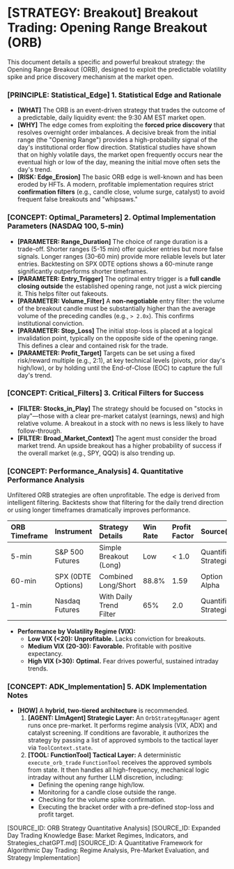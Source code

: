 # [STRATEGY: Breakout] Breakout Trading: Opening Range Breakout (ORB)

This document details a specific and powerful breakout strategy: the Opening Range Breakout (ORB), designed to exploit the predictable volatility spike and price discovery mechanism at the market open.

### [PRINCIPLE: Statistical_Edge] 1. Statistical Edge and Rationale

- **[WHAT]** The ORB is an event-driven strategy that trades the outcome of a predictable, daily liquidity event: the 9:30 AM EST market open.
- **[WHY]** The edge comes from exploiting the **forced price discovery** that resolves overnight order imbalances. A decisive break from the initial range (the "Opening Range") provides a high-probability signal of the day's institutional order flow direction. Statistical studies have shown that on highly volatile days, the market open frequently occurs near the eventual high or low of the day, meaning the initial move often sets the day's trend.
- **[RISK: Edge_Erosion]** The basic ORB edge is well-known and has been eroded by HFTs. A modern, profitable implementation requires strict **confirmation filters** (e.g., candle close, volume surge, catalyst) to avoid frequent false breakouts and "whipsaws."

### [CONCEPT: Optimal_Parameters] 2. Optimal Implementation Parameters (NASDAQ 100, 5-min)

- **[PARAMETER: Range_Duration]** The choice of range duration is a trade-off. Shorter ranges (5-15 min) offer quicker entries but more false signals. Longer ranges (30-60 min) provide more reliable levels but later entries. Backtesting on SPX 0DTE options shows a 60-minute range significantly outperforms shorter timeframes.
- **[PARAMETER: Entry_Trigger]** The optimal entry trigger is a **full candle closing outside** the established opening range, not just a wick piercing it. This helps filter out fakeouts.
- **[PARAMETER: Volume_Filter]** A **non-negotiable** entry filter: the volume of the breakout candle must be substantially higher than the average volume of the preceding candles (e.g., `> 2.0x`). This confirms institutional conviction.
- **[PARAMETER: Stop_Loss]** The initial stop-loss is placed at a logical invalidation point, typically on the opposite side of the opening range. This defines a clear and contained risk for the trade.
- **[PARAMETER: Profit_Target]** Targets can be set using a fixed risk/reward multiple (e.g., 2:1), at key technical levels (pivots, prior day's high/low), or by holding until the End-of-Close (EOC) to capture the full day's trend.

### [CONCEPT: Critical_Filters] 3. Critical Filters for Success

- **[FILTER: Stocks_in_Play]** The strategy should be focused on "stocks in play"—those with a clear pre-market catalyst (earnings, news) and high relative volume. A breakout in a stock with no news is less likely to have follow-through.
- **[FILTER: Broad_Market_Context]** The agent must consider the broad market trend. An upside breakout has a higher probability of success if the overall market (e.g., SPY, QQQ) is also trending up.

### [CONCEPT: Performance_Analysis] 4. Quantitative Performance Analysis

Unfiltered ORB strategies are often unprofitable. The edge is derived from intelligent filtering. Backtests show that filtering for the daily trend direction or using longer timeframes dramatically improves performance.

| ORB Timeframe | Instrument | Strategy Details | Win Rate | Profit Factor | Source(s) |
| :--- | :--- | :--- | :--- | :--- | :--- |
| 5-min | S&P 500 Futures | Simple Breakout (Long) | Low | < 1.0 | Quantified Strategies |
| 60-min | SPX (0DTE Options) | Combined Long/Short | 88.8% | 1.59 | Option Alpha |
| 1-min | Nasdaq Futures | With Daily Trend Filter | 65% | 2.0 | Quantified Strategies |

- **Performance by Volatility Regime (VIX):**
  - **Low VIX (<20):** **Unprofitable.** Lacks conviction for breakouts.
  - **Medium VIX (20-30):** **Favorable.** Profitable with positive expectancy.
  - **High VIX (>30):** **Optimal.** Fear drives powerful, sustained intraday trends.

### [CONCEPT: ADK_Implementation] 5. ADK Implementation Notes

- **[HOW]** A **hybrid, two-tiered architecture** is recommended.
    1. **[AGENT: LlmAgent] Strategic Layer:** An `OrbStrategyManager` agent runs once pre-market. It performs regime analysis (VIX, ADX) and catalyst screening. If conditions are favorable, it authorizes the strategy by passing a list of approved symbols to the tactical layer via `ToolContext.state`.
    2. **[TOOL: FunctionTool] Tactical Layer:** A deterministic `execute_orb_trade` `FunctionTool` receives the approved symbols from state. It then handles all high-frequency, mechanical logic intraday without any further LLM discretion, including:
        - Defining the opening range high/low.
        - Monitoring for a candle close outside the range.
        - Checking for the volume spike confirmation.
        - Executing the bracket order with a pre-defined stop-loss and profit target.

[SOURCE_ID: ORB Strategy Quantitative Analysis]
[SOURCE_ID: Expanded Day Trading Knowledge Base: Market Regimes, Indicators, and Strategies_chatGPT.md]
[SOURCE_ID: A Quantitative Framework for Algorithmic Day Trading: Regime Analysis, Pre-Market Evaluation, and Strategy Implementation]
